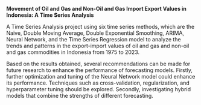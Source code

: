 **Movement of Oil and Gas and Non-Oil and Gas Import Export Values in Indonesia: A Time Series Analysis**

A Time Series Analysis project using six time series methods, which are the Naive, Double Moving Average, Double Exponential Smoothing, ARIMA, Neural Network, and the Time Series Regression model to analyze the trends and patterns in the export-import values of oil and gas and non-oil and gas commodities in Indonesia from 1975 to 2023.

Based on the results obtained, several recommendations can be made for future research to enhance the performance of forecasting models. Firstly, further optimization and tuning of the Neural Network model could enhance its performance. Techniques such as cross-validation, regularization, and hyperparameter tuning should be explored. Secondly, investigating hybrid models that combine the strengths of different forecasting.
